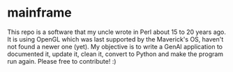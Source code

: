 # mainframe

This repo is a software that my uncle wrote in Perl about 15 to 20 years ago. It is using OpenGL which was last supported by the Maverick's OS, haven't not found a newer one (yet). My objective is to write a GenAI application to documented it, update it, clean it, convert to Python and make the program run again. Please free to contribute! :)
